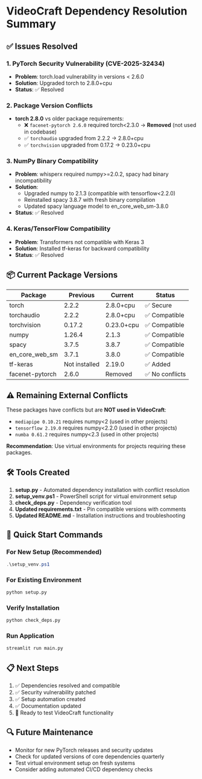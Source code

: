 # VideoCraft Dependency Resolution Summary

## ✅ Issues Resolved

### 1. PyTorch Security Vulnerability (CVE-2025-32434)

- **Problem**: torch.load vulnerability in versions < 2.6.0
- **Solution**: Upgraded torch to 2.8.0+cpu
- **Status**: ✅ Resolved

### 2. Package Version Conflicts

- **torch 2.8.0** vs older package requirements:
  - ❌ `facenet-pytorch 2.6.0` required torch<2.3.0 → **Removed** (not used in codebase)
  - ✅ `torchaudio` upgraded from 2.2.2 → 2.8.0+cpu
  - ✅ `torchvision` upgraded from 0.17.2 → 0.23.0+cpu

### 3. NumPy Binary Compatibility

- **Problem**: whisperx required numpy>=2.0.2, spacy had binary incompatibility
- **Solution**: 
  - Upgraded numpy to 2.1.3 (compatible with tensorflow<2.2.0)
  - Reinstalled spacy 3.8.7 with fresh binary compilation
  - Updated spacy language model to en_core_web_sm-3.8.0
- **Status**: ✅ Resolved

### 4. Keras/TensorFlow Compatibility

- **Problem**: Transformers not compatible with Keras 3
- **Solution**: Installed tf-keras for backward compatibility
- **Status**: ✅ Resolved

## 📦 Current Package Versions

| Package | Previous | Current | Status |
|---------|----------|---------|---------|
| torch | 2.2.2 | 2.8.0+cpu | ✅ Secure |
| torchaudio | 2.2.2 | 2.8.0+cpu | ✅ Compatible |
| torchvision | 0.17.2 | 0.23.0+cpu | ✅ Compatible |
| numpy | 1.26.4 | 2.1.3 | ✅ Compatible |
| spacy | 3.7.5 | 3.8.7 | ✅ Compatible |
| en_core_web_sm | 3.7.1 | 3.8.0 | ✅ Compatible |
| tf-keras | Not installed | 2.19.0 | ✅ Added |
| facenet-pytorch | 2.6.0 | Removed | ✅ No conflicts |

## ⚠️ Remaining External Conflicts

These packages have conflicts but are **NOT used in VideoCraft**:
- `mediapipe 0.10.21` requires numpy<2 (used in other projects)
- `tensorflow 2.19.0` requires numpy<2.2.0 (used in other projects) 
- `numba 0.61.2` requires numpy<2.3 (used in other projects)

**Recommendation**: Use virtual environments for projects requiring these packages.

## 🛠️ Tools Created

1. **setup.py** - Automated dependency installation with conflict resolution
2. **setup_venv.ps1** - PowerShell script for virtual environment setup
3. **check_deps.py** - Dependency verification tool
4. **Updated requirements.txt** - Pin compatible versions with comments
5. **Updated README.md** - Installation instructions and troubleshooting

## 🚀 Quick Start Commands

### For New Setup (Recommended)
```powershell
.\setup_venv.ps1
```

### For Existing Environment
```bash
python setup.py
```

### Verify Installation
```bash
python check_deps.py
```

### Run Application
```bash
streamlit run main.py
```

## 📋 Next Steps

1. ✅ Dependencies resolved and compatible
2. ✅ Security vulnerability patched
3. ✅ Setup automation created
4. ✅ Documentation updated
5. 🔄 Ready to test VideoCraft functionality

## 🔍 Future Maintenance

- Monitor for new PyTorch releases and security updates
- Check for updated versions of core dependencies quarterly
- Test virtual environment setup on fresh systems
- Consider adding automated CI/CD dependency checks
